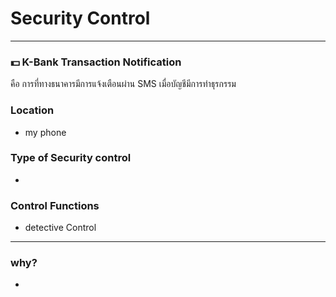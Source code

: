  # Security Control

---

### 💵 K-Bank Transaction Notification  
  คือ การที่ทางธนาคารมีการแจ้งเตือนผ่าน SMS เมื่อบัญชีมีการทำธุรกรรม

### Location
* my phone

### Type of Security control
* 

### Control Functions
* detective Control 

---

### why?
* 
